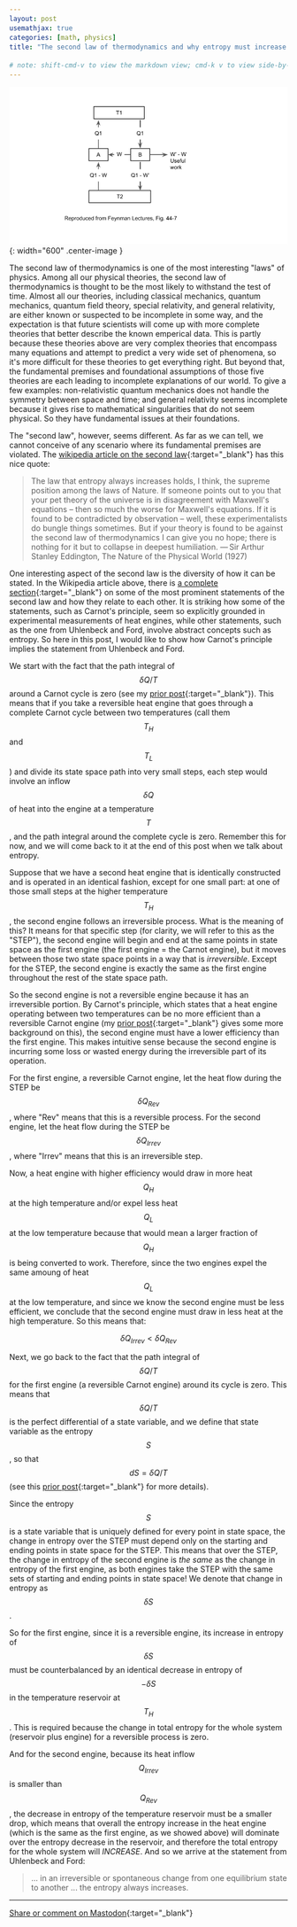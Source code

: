 ```yaml
---
layout: post
usemathjax: true
categories: [math, physics]
title: "The second law of thermodynamics and why entropy must increase!"

# note: shift-cmd-v to view the markdown view; cmd-k v to view side-by-side, then can do 'toggle preview locking' command in the 3 dots in the preview tab
---
```


[//]: # (Bing prompt: Convert the following text to latex format,  only putting the math equation parts between the latex delimeters, and using $$ for the latex delimiters for both math mode and display math mode.)

![Reversible engines](/assets/images/Carnot.png){: width="600" .center-image }

The second law of thermodynamics is one of the most interesting "laws" of physics. Among all our physical theories, the second law of thermodynamics is thought to be the most likely to withstand the test of time. Almost all our theories, including classical mechanics, quantum mechanics, quantum field theory, special relativity, and general relativity, are either known or suspected to be incomplete in some way, and the expectation is that future scientists will come up with more complete theories that better describe the known emperical data. This is partly because these theories above are very complex theories that encompass many equations and attempt to predict a very wide set of phenomena, so it's more difficult for these theories to get everything right. But beyond that, the fundamental premises and foundational assumptions of those five theories are each leading to incomplete explanations of our world. To give a few examples: non-relativistic quantum mechanics does not handle the symmetry between space and time; and general relativity seems incomplete because it gives rise to mathematical singularities that do not seem physical. So they have fundamental issues at their foundations.

The "second law", however, seems different. As far as we can tell, we cannot conceive of any scenario where its fundamental premises are violated. The [wikipedia article on the second law](https://en.wikipedia.org/wiki/Second_law_of_thermodynamics#Quotations){:target="_blank"} has this nice quote:

>The law that entropy always increases holds, I think, the supreme position among the laws of Nature. If someone points out to you that your pet theory of the universe is in disagreement with Maxwell's equations – then so much the worse for Maxwell's equations. If it is found to be contradicted by observation – well, these experimentalists do bungle things sometimes. But if your theory is found to be against the second law of thermodynamics I can give you no hope; there is nothing for it but to collapse in deepest humiliation.
— Sir Arthur Stanley Eddington, The Nature of the Physical World (1927)

One interesting aspect of the second law is the diversity of how it can be stated. In the Wikipedia article above, there is [a complete section](https://en.wikipedia.org/wiki/Second_law_of_thermodynamics#Various_statements_of_the_law){:target="_blank"} on some of the most prominent statements of the second law and how they relate to each other. It is striking how some of the statements, such as Carnot's principle, seem so explicitly grounded in experimental measurements of heat engines, while other statements, such as the one from Uhlenbeck and Ford, involve abstract concepts such as entropy. So here in this post, I would like to show how Carnot's principle implies the statement from Uhlenbeck and Ford.

We start with the fact that the path integral of $$\delta Q / T$$ around a Carnot cycle is zero (see my [prior post](https://sunfishstanford.github.io/math/physics/embracing%20transitory%20confusion/2023/03/23/EntropyStateVariable.html){:target="_blank"}). This means that if you take a reversible heat engine that goes through a complete Carnot cycle between two temperatures (call them $$T_H$$ and $$T_L$$) and divide its state space path into very small steps, each step would involve an inflow $$\delta Q$$ of heat into the engine at a temperature $$T$$, and the path integral around the complete cycle is zero. Remember this for now, and we will come back to it at the end of this post when we talk about entropy.

Suppose that we have a second heat engine that is identically constructed and is operated in an identical fashion, except for one small part: at one of those small steps at the higher temperature $$T_H$$, the second engine follows an irreversible process. What is the meaning of this? It means for that specific step (for clarity, we will refer to this as the "STEP"), the second engine will begin and end at the same points in state space as the first engine (the first engine = the Carnot engine), but it moves between those two state space points in a way that is *irreversible*. Except for the STEP, the second engine is exactly the same as the first engine throughout the rest of the state space path.

So the second engine is not a reversible engine because it has an irreversible portion. By Carnot's principle, which states that a heat engine operating between two temperatures can be no more efficient than a reversible Carnot engine (my [prior post](https://sunfishstanford.github.io/math/physics/embracing%20transitory%20confusion/2023/03/01/CarnotEngine.html){:target="_blank"} gives some more background on this), the second engine must have a lower efficiency than the first engine. This makes intuitive sense because the second engine is incurring some loss or wasted energy during the irreversible part of its operation.

For the first engine, a reversible Carnot engine, let the heat flow during the STEP be $$\delta Q_{Rev}$$, where "Rev" means that this is a reversible process. For the second engine, let the heat flow during the STEP be $$\delta Q_{Irrev}$$, where "Irrev" means that this is an irreversible step. 

Now, a heat engine with higher efficiency would draw in more heat $$Q_H$$ at the high temperature and/or expel less heat $$Q_L$$ at the low temperature because that would mean a larger fraction of $$Q_H$$ is being converted to work. Therefore, since the two engines expel the same amoung of heat $$Q_L$$ at the low temperature, and since we know the second engine must be less efficient, we conclude that the second engine must draw in less heat at the high temperature. So this means that:

$$
\delta Q_{Irrev} < \delta Q_{Rev}
$$

Next, we go back to the fact that the path integral of $$\delta Q / T$$ for the first engine (a reversible Carnot engine) around its cycle is zero. This means that $$\delta Q / T$$ is the perfect differential of a state variable, and we define that state variable as the entropy $$S$$, so that $$dS = \delta Q / T$$ (see this [prior post](https://sunfishstanford.github.io/math/physics/embracing%20transitory%20confusion/2023/03/23/EntropyStateVariable.html){:target="_blank"} for more details).

Since the entropy $$S$$ is a state variable that is uniquely defined for every point in state space, the change in entropy over the STEP must depend only on the starting and ending points in state space for the STEP. This means that over the STEP, the change in entropy of the second engine is *the same* as the change in entropy of the first engine, as both engines take the STEP with the same sets of starting and ending points in state space! We denote that change in entropy as $$\delta S$$.

So for the first engine, since it is a reversible engine, its increase in entropy of $$\delta S$$ must be counterbalanced by an identical decrease in entropy of $$-\delta S$$ in the temperature reservoir at $$T_H$$. This is required because the change in total entropy for the whole system (reservoir plus engine) for a reversible process is zero.

And for the second engine, because its heat inflow $$Q_{Irrev}$$ is smaller than $$Q_{Rev}$$, the decrease in entropy of the temperature reservoir must be a smaller drop, which means that overall the entropy increase in the heat engine (which is the same as the first engine, as we showed above) will dominate over the entropy decrease in the reservoir, and therefore the total entropy for the whole system will *INCREASE*. And so we arrive at the statement from Uhlenbeck and Ford:

>... in an irreversible or spontaneous change from one equilibrium state to another ... the entropy always increases.


---

[Share or comment on Mastodon](https://hachyderm.io/@Sunfishstanford/110076556293445667){:target="_blank"}



